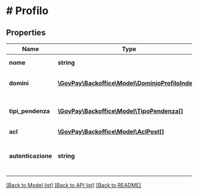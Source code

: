 # # Profilo

## Properties

Name | Type | Description | Notes
------------ | ------------- | ------------- | -------------
**nome** | **string** | Nome dell&#39;utenza |
**domini** | [**\GovPay\Backoffice\Model\DominioProfiloIndex[]**](DominioProfiloIndex.md) | domini su cui e&#39; abilitato ad operare |
**tipi_pendenza** | [**\GovPay\Backoffice\Model\TipoPendenza[]**](TipoPendenza.md) | tipologie di pendenza su cui e&#39; abilitato ad operare |
**acl** | [**\GovPay\Backoffice\Model\AclPost[]**](AclPost.md) |  |
**autenticazione** | **string** | tipo autenticazione utilizzata per loggarsi nel sistema | [optional]

[[Back to Model list]](../../README.md#models) [[Back to API list]](../../README.md#endpoints) [[Back to README]](../../README.md)
